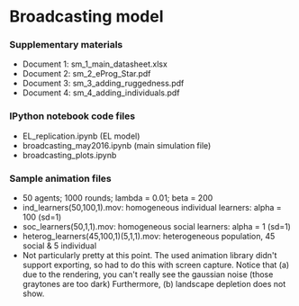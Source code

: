 # Broadcasting model

### Supplementary materials 
- Document 1: sm_1_main_datasheet.xlsx
- Document 2: sm_2_eProg_Star.pdf
- Document 3: sm_3_adding_ruggedness.pdf
- Document 4: sm_4_adding_individuals.pdf

### IPython notebook code files 
- EL_replication.ipynb (EL model)
- broadcasting_may2016.ipynb (main simulation file)
- broadcasting_plots.ipynb 

### Sample animation files
- 50 agents; 1000 rounds; lambda = 0.01; beta = 200 
- ind_learners(50,100,1).mov: homogeneous individual learners: alpha = 100 (sd=1)
- soc_learners(50,1,1).mov: homogeneous social learners: alpha = 1 (sd=1)
- heterog_learners(45,100,1)(5,1,1).mov: heterogeneous population, 45 social & 5 individual
- Not particularly pretty at this point. The used animation library didn't support exporting, so had to do this with screen capture. Notice that (a) due to the rendering, you can't really see the gaussian noise (those graytones are too dark)  Furthermore, (b) landscape depletion does not show. 



